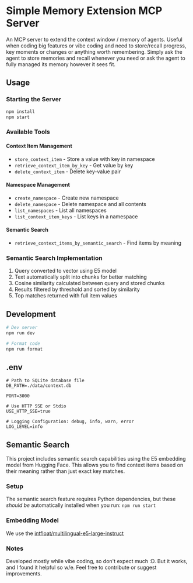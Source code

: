 # Simple Memory Extension MCP Server

An MCP server to extend the context window / memory of agents. Useful when coding big features or vibe coding and need to store/recall progress, key moments or changes or anything worth remembering. Simply ask the agent to store memories and recall whenever you need or ask the agent to fully managed its memory however it sees fit.

## Usage

### Starting the Server

```bash
npm install
npm start
```

### Available Tools

#### Context Item Management
- `store_context_item` - Store a value with key in namespace
- `retrieve_context_item_by_key` - Get value by key
- `delete_context_item` - Delete key-value pair

#### Namespace Management
- `create_namespace` - Create new namespace
- `delete_namespace` - Delete namespace and all contents
- `list_namespaces` - List all namespaces
- `list_context_item_keys` - List keys in a namespace

#### Semantic Search
- `retrieve_context_items_by_semantic_search` - Find items by meaning

### Semantic Search Implementation

1. Query converted to vector using E5 model
2. Text automatically split into chunks for better matching
3. Cosine similarity calculated between query and stored chunks
4. Results filtered by threshold and sorted by similarity
5. Top matches returned with full item values

## Development

```bash
# Dev server
npm run dev

# Format code
npm run format
```

## .env

```
# Path to SQLite database file
DB_PATH=./data/context.db

PORT=3000

# Use HTTP SSE or Stdio
USE_HTTP_SSE=true

# Logging Configuration: debug, info, warn, error
LOG_LEVEL=info
```

## Semantic Search

This project includes semantic search capabilities using the E5 embedding model from Hugging Face. This allows you to find context items based on their meaning rather than just exact key matches.

### Setup

The semantic search feature requires Python dependencies, but these *should be* automatically installed when you run: `npm run start`

### Embedding Model

We use the [intfloat/multilingual-e5-large-instruct](https://huggingface.co/intfloat/multilingual-e5-large-instruct)


### Notes

Developed mostly while vibe coding, so don't expect much :D. But it works, and I found it helpful so w/e. Feel free to contribute or suggest improvements.
